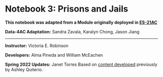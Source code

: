 # Notebook 3: Prisons and Jails

**This notebook was adapted from a Module originally deployed in [ES-21AC](https://github.com/ds-modules/ES-21AC-sp20)**

**Data-4AC Adaptation:** Sandra Zavala, Karalyn Chong, Jason Jiang

----


**Instructor:** Victoria E. Robinson

**Developers:** Alma Pineda and William McEachen

**Spring 2022 Updates:** Janet Torres
Based on [content developed](https://github.com/ds-modules/ES-21AC-SP19) previously by Ashley Quiterio.
